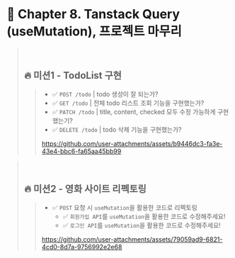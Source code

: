 <br>

# 📝 Chapter 8. Tanstack Query (useMutation), 프로젝트 마무리
>
><br>
>
> ## 🔥 미션1 - TodoList 구현
> > - ✅ `POST /todo` | todo 생성이 잘 되는가?
> > - ✅ `GET /todo` | 전체 todo 리스트 조회 기능을 구현했는가?
> > - ✅ `PATCH /todo` | title, content, checked 모두 수정 가능하게 구현했는기?
> > - ✅ `DELETE /todo` | todo 삭제 기능을 구현했는가?
> >
> > https://github.com/user-attachments/assets/b9446dc3-fa3e-43e4-bbc6-fa65aa45bb99
> > 

> <br>
> 
> ## 🔥 미션2 - 영화 사이트 리펙토링
> > - ✅ `POST` 요청 시 `useMutation`을 활용한 코드로 리펙토링
> >   - ✅ `회원가입 API`를 `useMutation`을 활용한 코드로 수정해주세요!
> >   - ✅ `로그인 API`를 `useMutation`을 활용한 코드로 수정해주세요!
> > 
> > https://github.com/user-attachments/assets/79059ad9-6821-4cd0-8d7a-9756992e2e68
> >

<br>
